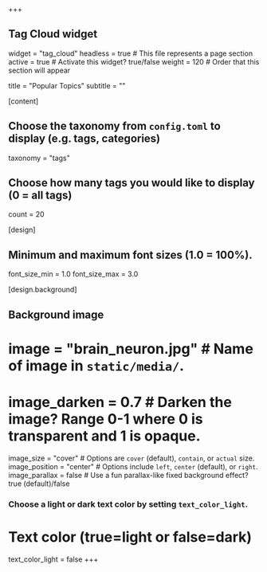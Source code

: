 +++
## Tag Cloud widget
widget = "tag_cloud"
headless = true  # This file represents a page section
active = true  # Activate this widget? true/false
weight = 120  # Order that this section will appear

title = "Popular Topics"
subtitle = ""

[content]
  ## Choose the taxonomy from `config.toml` to display (e.g. tags, categories)
  taxonomy = "tags"
  
  ## Choose how many tags you would like to display (0 = all tags)
  count = 20

[design]
  ## Minimum and maximum font sizes (1.0 = 100%).
  font_size_min = 1.0
  font_size_max = 3.0
  
[design.background] 
  ## Background image
  # image = "brain_neuron.jpg"  # Name of image in `static/media/`.
  # image_darken = 0.7  # Darken the image? Range 0-1 where 0 is transparent and 1 is opaque.
  image_size = "cover"  #  Options are `cover` (default), `contain`, or `actual` size.
  image_position = "center"  # Options include `left`, `center` (default), or `right`.
  image_parallax = false  # Use a fun parallax-like fixed background effect? true (default)/false

  ### Choose a light or dark text color by setting `text_color_light`.
  # Text color (true=light or false=dark)
  text_color_light = false
+++
